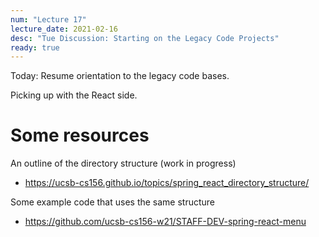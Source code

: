```yaml
---
num: "Lecture 17"
lecture_date: 2021-02-16
desc: "Tue Discussion: Starting on the Legacy Code Projects"
ready: true
---
```


Today: Resume orientation to the legacy code bases.

Picking up with the React side.

# Some resources

An outline of the directory structure (work in progress)

* <https://ucsb-cs156.github.io/topics/spring_react_directory_structure/>

Some example code that uses the same structure

* <https://github.com/ucsb-cs156-w21/STAFF-DEV-spring-react-menu>

